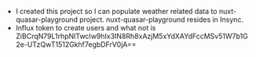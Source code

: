 * I created this project so I can populate weather related data to nuxt-quasar-playground project.
nuxt-quasar-playground resides in Insync.
* Influx token to create users and what not is ZiBCrqN79L1rhpNlTwcIw9hIx3IN8Rh8xAzjM5xYdXAYdFccMSv51W7b1G2e-UTzQwT1512Gkhf7egbDFrV0jA==
